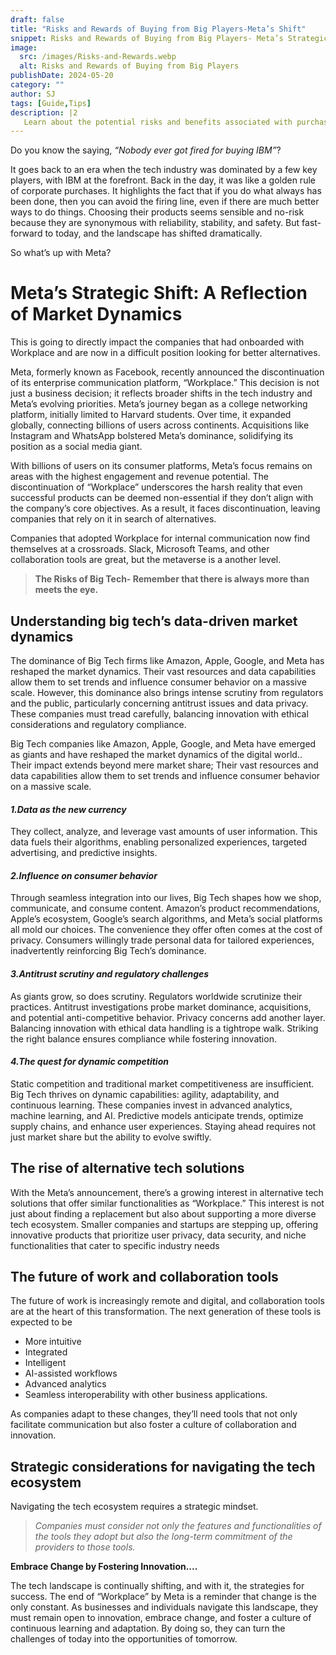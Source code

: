 ```yaml
---
draft: false
title: "Risks and Rewards of Buying from Big Players-Meta’s Shift"
snippet: Risks and Rewards of Buying from Big Players- Meta’s Strategic Shift
image:
  src: /images/Risks-and-Rewards.webp
  alt: Risks and Rewards of Buying from Big Players
publishDate: 2024-05-20
category: ""
author: SJ
tags: [Guide,Tips]
description: |2
   Learn about the potential risks and benefits associated with purchasing from major players in the industry. Make informed decisions for your business.
---
```


Do you know the saying, _“Nobody ever got fired for buying IBM”_? 

It goes back to an era when the tech industry was dominated by a few key players, with IBM at the forefront. Back in the day, it was like a golden rule of corporate purchases. It highlights the fact that if you do what always has been done, then you can avoid the firing line, even if there are much better ways to do things. Choosing their products seems sensible and no-risk because they are synonymous with reliability, stability, and safety. But fast-forward to today, and the landscape has shifted dramatically.

So what’s up with Meta?

# Meta’s Strategic Shift: A Reflection of Market Dynamics

This is going to directly impact the companies that had onboarded with Workplace and are now in a difficult position looking for better alternatives.


Meta, formerly known as Facebook, recently announced the discontinuation of its enterprise communication platform, “Workplace.” This decision is not just a business decision; it reflects broader shifts in the tech industry and Meta’s evolving priorities. Meta’s journey began as a college networking platform, initially limited to Harvard students. Over time, it expanded globally, connecting billions of users across continents. Acquisitions like Instagram and WhatsApp bolstered Meta’s dominance, solidifying its position as a social media giant.

With billions of users on its consumer platforms, Meta’s focus remains on areas with the highest engagement and revenue potential. The discontinuation of “Workplace” underscores the harsh reality that even successful products can be deemed non-essential if they don’t align with the company’s core objectives. As a result, it faces discontinuation, leaving companies that rely on it in search of alternatives.

Companies that adopted Workplace for internal communication now find themselves at a crossroads. Slack, Microsoft Teams, and other collaboration tools are great, but the metaverse is a another level.

> **The Risks of Big Tech- Remember that there is always  more than meets the eye.**


## Understanding big tech’s data-driven market dynamics

The dominance of Big Tech firms like Amazon, Apple, Google, and Meta has reshaped the market dynamics. Their vast resources and data capabilities allow them to set trends and influence consumer behavior on a massive scale. However, this dominance also brings intense scrutiny from regulators and the public, particularly concerning antitrust issues and data privacy. These companies must tread carefully, balancing innovation with ethical considerations and regulatory compliance.

Big Tech companies like Amazon, Apple, Google, and Meta have emerged as giants and have reshaped the market dynamics of the digital world.. Their impact extends beyond mere market share; Their vast resources and data capabilities allow them to set trends and influence consumer behavior on a massive scale.

#### _1.Data as the new currency_

They collect, analyze, and leverage vast amounts of user information. This data fuels their algorithms, enabling personalized experiences, targeted advertising, and predictive insights.

 #### _2.Influence on consumer behavior_

Through seamless integration into our lives, Big Tech shapes how we shop, communicate, and consume content. Amazon’s product recommendations, Apple’s ecosystem, Google’s search algorithms, and Meta’s social platforms all mold our choices. The convenience they offer often comes at the cost of privacy. Consumers willingly trade personal data for tailored experiences, inadvertently reinforcing Big Tech’s dominance.

 #### _3.Antitrust scrutiny and regulatory challenges_

As giants grow, so does scrutiny. Regulators worldwide scrutinize their practices. Antitrust investigations probe market dominance, acquisitions, and potential anti-competitive behavior.
Privacy concerns add another layer. Balancing innovation with ethical data handling is a tightrope walk. Striking the right balance ensures compliance while fostering innovation.

 #### _4.The quest for dynamic competition_

Static competition and traditional market competitiveness are insufficient. Big Tech thrives on dynamic capabilities: agility, adaptability, and continuous learning. These companies invest in advanced analytics, machine learning, and AI. Predictive models anticipate trends, optimize supply chains, and enhance user experiences. Staying ahead requires not just market share but the ability to evolve swiftly.


## The rise of alternative tech solutions

With the Meta’s announcement, there’s a growing interest in alternative tech solutions that offer similar functionalities as “Workplace.” This interest is not just about finding a replacement but also about supporting a more diverse tech ecosystem. Smaller companies and startups are stepping up, offering innovative products that prioritize user privacy, data security, and niche functionalities that cater to specific industry needs



## The future of work and collaboration tools

The future of work is increasingly remote and digital, and collaboration tools are at the heart of this transformation. The next generation of these tools is expected to be 

- More intuitive
- Integrated
- Intelligent
- AI-assisted workflows
- Advanced analytics 
- Seamless interoperability with other business applications.

As companies adapt to these changes, they’ll need tools that not only facilitate communication but also foster a culture of collaboration and innovation.


## Strategic considerations for navigating the tech ecosystem

Navigating the tech ecosystem requires a strategic mindset.

> *Companies must consider not only the features and functionalities of the tools they adopt but also the long-term commitment of the providers to those tools.*

**Embrace Change by Fostering Innovation....**

The tech landscape is continually shifting, and with it, the strategies for success. The end of “Workplace” by Meta is a reminder that change is the only constant. As businesses and individuals navigate this landscape, they must remain open to innovation, embrace change, and foster a culture of continuous learning and adaptation. By doing so, they can turn the challenges of today into the opportunities of tomorrow.
